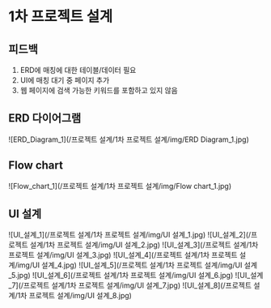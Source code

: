 # 1차 프로젝트 설계

## 피드백
1. ERD에 매칭에 대한 테이블/데이터 필요
2. UI에 매칭 대기 중 페이지 추가
3. 웹 페이지에 검색 가능한 키워드를 포함하고 있지 않음

## ERD 다이어그램
![ERD_Diagram_1](/프로젝트 설계/1차 프로젝트 설계/img/ERD Diagram_1.jpg)

## Flow chart
![Flow_chart_1](/프로젝트 설계/1차 프로젝트 설계/img/Flow chart_1.jpg)

## UI 설계
![UI_설계_1](/프로젝트 설계/1차 프로젝트 설계/img/UI 설계_1.jpg)
![UI_설계_2](/프로젝트 설계/1차 프로젝트 설계/img/UI 설계_2.jpg)
![UI_설계_3](/프로젝트 설계/1차 프로젝트 설계/img/UI 설계_3.jpg)
![UI_설계_4](/프로젝트 설계/1차 프로젝트 설계/img/UI 설계_4.jpg)
![UI_설계_5](/프로젝트 설계/1차 프로젝트 설계/img/UI 설계_5.jpg)
![UI_설계_6](/프로젝트 설계/1차 프로젝트 설계/img/UI 설계_6.jpg)
![UI_설계_7](/프로젝트 설계/1차 프로젝트 설계/img/UI 설계_7.jpg)
![UI_설계_8](/프로젝트 설계/1차 프로젝트 설계/img/UI 설계_8.jpg)
